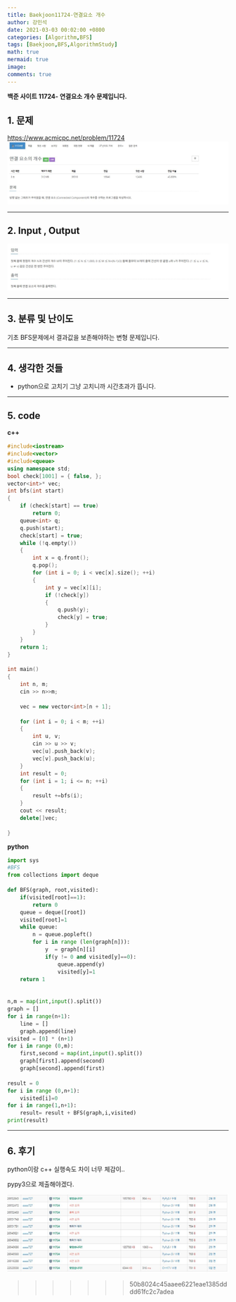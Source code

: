 ```yaml
---
title: Baekjoon11724-연결요소 개수
author: 강민석
date: 2021-03-03 00:02:00 +0800
categories: [Algorithm,BFS]
tags: [Baekjoon,BFS,AlgorithmStudy]
math: true
mermaid: true
image: 
comments: true
---
```


**백준 사이트 11724- 연결요소 개수 문제입니다.**

## 1. 문제
<https://www.acmicpc.net/problem/11724>
![](/assets/img/sample/Baekjoon/11724/Problem.JPG)

-----  

## 2. Input , Output
![](/assets/img/sample/Baekjoon/11724/input.JPG)

-----  

## 3. 분류 및 난이도

기초 BFS문제에서 결과값을 보존해야하는 변형 문제입니다.

-----  

## 4. 생각한 것들

- python으로 고치기 그냥 고치니까 시간초과가 뜹니다.


-----  

## 5. code

**c++**

```c++
#include<iostream>
#include<vector>
#include<queue>
using namespace std;
bool check[1001] = { false, };
vector<int>* vec;
int bfs(int start)
{
	if (check[start] == true)
		return 0;
	queue<int> q;
	q.push(start);
	check[start] = true;
	while (!q.empty())
	{
		int x = q.front();
		q.pop();
		for (int i = 0; i < vec[x].size(); ++i)
		{
			int y = vec[x][i];
			if (!check[y])
			{
				q.push(y);
				check[y] = true;
			}
		}
	}
	return 1;
}

int main()
{
	int n, m;
	cin >> n>>m;

	vec = new vector<int>[n + 1];
	
	for (int i = 0; i < m; ++i)
	{
		int u, v;
		cin >> u >> v;
		vec[u].push_back(v);
		vec[v].push_back(u);
	}
	int result = 0;
	for (int i = 1; i <= n; ++i)
	{
		result +=bfs(i);
 	}
	cout << result;
	delete[]vec;

}

```

**python**

```python
import sys
#BFS
from collections import deque

def BFS(graph, root,visited):
    if(visited[root]==1):
        return 0
    queue = deque([root])
    visited[root]=1
    while queue:
        n = queue.popleft()
        for i in range (len(graph[n])):
            y  = graph[n][i]
            if(y != 0 and visited[y]==0): 
                queue.append(y)
                visited[y]=1
    return 1


n,m = map(int,input().split())
graph = []
for i in range(n+1):
    line = []
    graph.append(line)
visited = [0] * (n+1) 
for i in range (0,m):
    first,second = map(int,input().split())
    graph[first].append(second)
    graph[second].append(first)
    
result = 0
for i in range (0,n+1):
    visited[i]=0
for i in range(1,n+1):
    result= result + BFS(graph,i,visited)
print(result)


```

-----

## 6. 후기

python이랑 c++ 실행속도 차이 너무 체감이..

pypy3으로 제출해야겠다.


![](/assets/img/sample/Baekjoon/11724/result.JPG)  









 
>>>>>>> 50b8024c45aaee6221eae1385dddd61fc2c7adea

